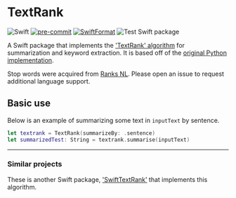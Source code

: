 # TextRank

![Swift](https://img.shields.io/badge/Swift-Package-FA7343.svg?style=flat&logo=swift)
[![pre-commit](https://img.shields.io/badge/pre--commit-enabled-brightgreen?logo=pre-commit&logoColor=white)](https://github.com/pre-commit/pre-commit)
[![SwiftFormat](https://img.shields.io/badge/SwfitFormat-enabled-A166E6)](https://github.com/nicklockwood/SwiftFormat)
![Test Swift package](https://github.com/jhrcook/TextRank/workflows/Test%20Swift%20package/badge.svg)

A Swift package that implements the ['TextRank' algorithm](https://web.eecs.umich.edu/~mihalcea/papers/mihalcea.emnlp04.pdf) for summarization and keyword extraction.
It is based off of the [original Python implementation](https://github.com/summanlp/textrank).

Stop words were acquired from [Ranks NL](https://www.ranks.nl/stopwords).
Please open an issue to request additional language support.

## Basic use

Below is an example of summarizing some text in `inputText` by sentence.

```swift
let textrank = TextRank(summarizeBy: .sentence)
let summarizedTest: String = textrank.summarise(inputText)
```

---

### Similar projects

These is another Swift package, ['SwiftTextRank'](https://github.com/goncharik/SwiftTextRank) that implements this algorithm.
